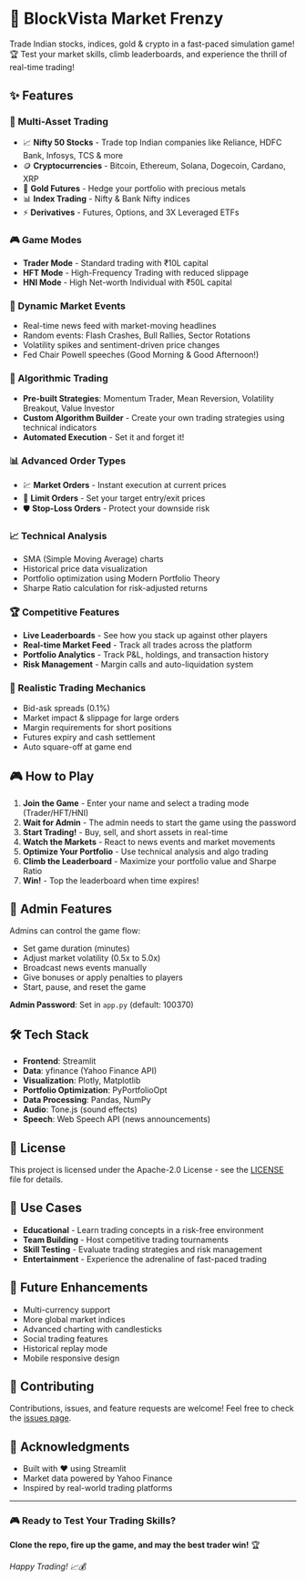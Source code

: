 # 🚀 BlockVista Market Frenzy

Trade Indian stocks, indices, gold & crypto in a fast-paced simulation game! 🏆 Test your market skills, climb leaderboards, and experience the thrill of real-time trading!

## ✨ Features

### 💼 Multi-Asset Trading
- 📈 **Nifty 50 Stocks** - Trade top Indian companies like Reliance, HDFC Bank, Infosys, TCS & more
- 🪙 **Cryptocurrencies** - Bitcoin, Ethereum, Solana, Dogecoin, Cardano, XRP
- 🥇 **Gold Futures** - Hedge your portfolio with precious metals
- 📊 **Index Trading** - Nifty & Bank Nifty indices
- ⚡ **Derivatives** - Futures, Options, and 3X Leveraged ETFs

### 🎮 Game Modes
- **Trader Mode** - Standard trading with ₹10L capital
- **HFT Mode** - High-Frequency Trading with reduced slippage
- **HNI Mode** - High Net-worth Individual with ₹50L capital

### 📰 Dynamic Market Events
- Real-time news feed with market-moving headlines
- Random events: Flash Crashes, Bull Rallies, Sector Rotations
- Volatility spikes and sentiment-driven price changes
- Fed Chair Powell speeches (Good Morning & Good Afternoon!)

### 🤖 Algorithmic Trading
- **Pre-built Strategies**: Momentum Trader, Mean Reversion, Volatility Breakout, Value Investor
- **Custom Algorithm Builder** - Create your own trading strategies using technical indicators
- **Automated Execution** - Set it and forget it!

### 📊 Advanced Order Types
- 💹 **Market Orders** - Instant execution at current prices
- 🎯 **Limit Orders** - Set your target entry/exit prices
- 🛡️ **Stop-Loss Orders** - Protect your downside risk

### 📈 Technical Analysis
- SMA (Simple Moving Average) charts
- Historical price data visualization
- Portfolio optimization using Modern Portfolio Theory
- Sharpe Ratio calculation for risk-adjusted returns

### 🏆 Competitive Features
- **Live Leaderboards** - See how you stack up against other players
- **Real-time Market Feed** - Track all trades across the platform
- **Portfolio Analytics** - Track P&L, holdings, and transaction history
- **Risk Management** - Margin calls and auto-liquidation system

### 🎯 Realistic Trading Mechanics
- Bid-ask spreads (0.1%)
- Market impact & slippage for large orders
- Margin requirements for short positions
- Futures expiry and cash settlement
- Auto square-off at game end

## 🎮 How to Play

1. **Join the Game** - Enter your name and select a trading mode (Trader/HFT/HNI)
2. **Wait for Admin** - The admin needs to start the game using the password
3. **Start Trading!** - Buy, sell, and short assets in real-time
4. **Watch the Markets** - React to news events and market movements
5. **Optimize Your Portfolio** - Use technical analysis and algo trading
6. **Climb the Leaderboard** - Maximize your portfolio value and Sharpe Ratio
7. **Win!** - Top the leaderboard when time expires!

## 🔐 Admin Features

Admins can control the game flow:
- Set game duration (minutes)
- Adjust market volatility (0.5x to 5.0x)
- Broadcast news events manually
- Give bonuses or apply penalties to players
- Start, pause, and reset the game

**Admin Password**: Set in `app.py` (default: 100370)

## 🛠️ Tech Stack

- **Frontend**: Streamlit
- **Data**: yfinance (Yahoo Finance API)
- **Visualization**: Plotly, Matplotlib
- **Portfolio Optimization**: PyPortfolioOpt
- **Data Processing**: Pandas, NumPy
- **Audio**: Tone.js (sound effects)
- **Speech**: Web Speech API (news announcements)

## 📝 License

This project is licensed under the Apache-2.0 License - see the [LICENSE](LICENSE) file for details.

## 🎯 Use Cases

- **Educational** - Learn trading concepts in a risk-free environment
- **Team Building** - Host competitive trading tournaments
- **Skill Testing** - Evaluate trading strategies and risk management
- **Entertainment** - Experience the adrenaline of fast-paced trading

## 🌟 Future Enhancements

- Multi-currency support
- More global market indices
- Advanced charting with candlesticks
- Social trading features
- Historical replay mode
- Mobile responsive design

## 🤝 Contributing

Contributions, issues, and feature requests are welcome! Feel free to check the [issues page](https://github.com/saumyasanghvi03/BlockVista-Market-Frenzy/issues).

## 👏 Acknowledgments

- Built with ❤️ using Streamlit
- Market data powered by Yahoo Finance
- Inspired by real-world trading platforms

---

### 🎮 Ready to Test Your Trading Skills?

**Clone the repo, fire up the game, and may the best trader win!** 🏆

*Happy Trading! 📈💰*

